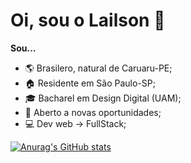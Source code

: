 # Oi, sou o Lailson 🖖

**Sou...**

<div style={display: inline;}>
    <ul>
        <li>🌎 Brasilero, natural de Caruaru-PE;</li>
        <li>🏠 Residente em São Paulo-SP;</li>
        <li>🎓 Bacharel em Design Digital (UAM);</li>
        <li>💼 Aberto a novas oportunidades;</li>
        <li>💻 Dev web -> FullStack;</li>
    </ul>
</div>

[![Anurag's GitHub stats](https://github-readme-stats.vercel.app/api?username=Lailson19)](https://github.com/Lailson19/Lailson19)
